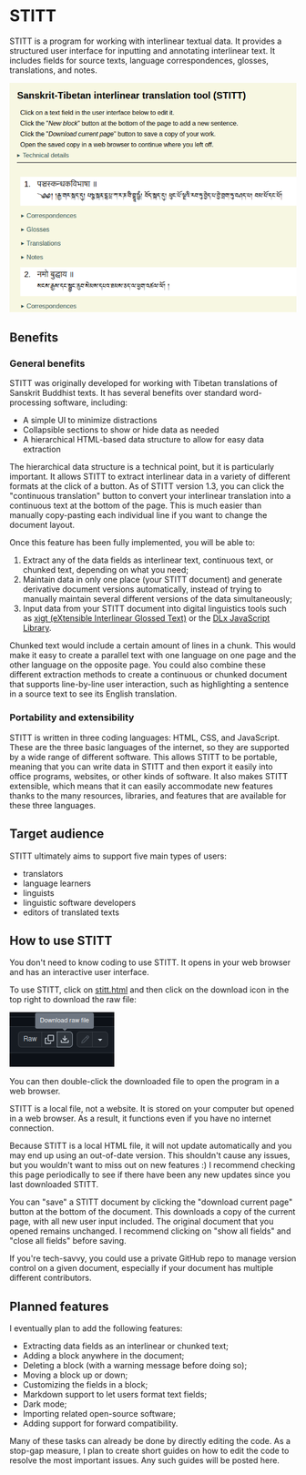# STITT

STITT is a program for working with interlinear textual data. It provides a structured user interface for inputting and annotating interlinear text. It includes fields for source texts, language correspondences, glosses, translations, and notes.

![Screenshot of STITT](/stitt-screenshot-1.png)

## Benefits

### General benefits

STITT was originally developed for working with Tibetan translations of Sanskrit Buddhist texts. It has several benefits over standard word-processing software, including:

* A simple UI to minimize distractions
* Collapsible sections to show or hide data as needed
* A hierarchical HTML-based data structure to allow for easy data extraction

The hierarchical data structure is a technical point, but it is particularly important. It allows STITT to extract interlinear data in a variety of different formats at the click of a button. As of STITT version 1.3, you can click the "continuous translation" button to convert your interlinear translation into a continuous text at the bottom of the page. This is much easier than manually copy-pasting each individual line if you want to change the document layout.

Once this feature has been fully implemented, you will be able to:

1. Extract any of the data fields as interlinear text, continuous text, or chunked text, depending on what you need;
2. Maintain data in only one place (your STITT document) and generate derivative document versions automatically, instead of trying to manually maintain several different versions of the data simultaneously;
3. Input data from your STITT document into digital linguistics tools such as [xigt (eXtensible Interlinear Glossed Text)](https://github.com/xigt/xigt) or the [DLx JavaScript Library](https://github.com/digitallinguistics/javascript).

Chunked text would include a certain amount of lines in a chunk. This would make it easy to create a parallel text with one language on one page and the other language on the opposite page. You could also combine these different extraction methods to create a continuous or chunked document that supports line-by-line user interaction, such as highlighting a sentence in a source text to see its English translation.

### Portability and extensibility

STITT is written in three coding languages: HTML, CSS, and JavaScript. These are the three basic languages of the internet, so they are supported by a wide range of different software. This allows STITT to be portable, meaning that you can write data in STITT and then export it easily into office programs, websites, or other kinds of software. It also makes STITT extensible, which means that it can easily accommodate new features thanks to the many resources, libraries, and features that are available for these three languages.

## Target audience

STITT ultimately aims to support five main types of users:

* translators
* language learners
* linguists
* linguistic software developers
* editors of translated texts

## How to use STITT

You don't need to know coding to use STITT. It opens in your web browser and has an interactive user interface.

To use STITT, click on [stitt.html](/stitt.html) and then click on the download icon in the top right to download the raw file:

![Screenshot of the download button](/download-raw-file.png)

You can then double-click the downloaded file to open the program in a web browser.

STITT is a local file, not a website. It is stored on your computer but opened in a web browser. As a result, it functions even if you have no internet connection.

Because STITT is a local HTML file, it will not update automatically and you may end up using an out-of-date version. This shouldn't cause any issues, but you wouldn't want to miss out on new features :) I recommend checking this page periodically to see if there have been any new updates since you last downloaded STITT.

You can "save" a STITT document by clicking the "download current page" button at the bottom of the document. This downloads a copy of the current page, with all new user input included. The original document that you opened remains unchanged. I recommend clicking on "show all fields" and "close all fields" before saving.

If you're tech-savvy, you could use a private GitHub repo to manage version control on a given document, especially if your document has multiple different contributors.

## Planned features

I eventually plan to add the following features:

* Extracting data fields as an interlinear or chunked text;
* Adding a block anywhere in the document;
* Deleting a block (with a warning message before doing so);
* Moving a block up or down;
* Customizing the fields in a block;
* Markdown support to let users format text fields;
* Dark mode;
* Importing related open-source software;
* Adding support for forward compatibility.

Many of these tasks can already be done by directly editing the code. As a stop-gap measure, I plan to create short guides on how to edit the code to resolve the most important issues. Any such guides will be posted here.
